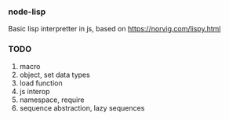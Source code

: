 ### node-lisp

Basic lisp interpretter in js, based on https://norvig.com/lispy.html

### TODO

1. macro
2. object, set data types
3. load function
4. js interop
5. namespace, require
6. sequence abstraction, lazy sequences
